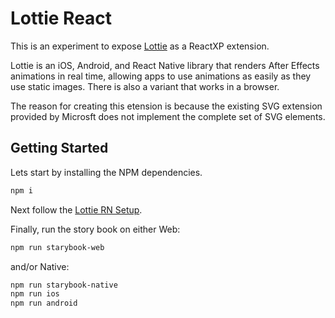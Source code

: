 # Lottie React

This is an experiment to expose [Lottie](https://airbnb.design/lottie/) as a
ReactXP extension.

Lottie is an iOS, Android, and React Native library that renders After Effects
animations in real time, allowing apps to use animations as easily as they use
static images. There is also a variant that works in a browser.

The reason for creating this etension is because the existing SVG extension
provided by Microsft does not implement the complete set of SVG elements.

## Getting Started

Lets start by installing the NPM dependencies.

```sh
npm i
```

Next follow the
[Lottie RN Setup](http://airbnb.io/lottie/react-native/react-native.html).

Finally, run the story book on either Web:

```sh
npm run starybook-web
```

and/or Native:

```sh
npm run starybook-native
npm run ios
npm run android
```
